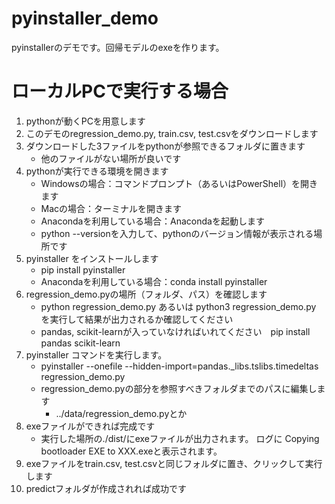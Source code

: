 # pyinstaller_demo
pyinstallerのデモです。回帰モデルのexeを作ります。

# ローカルPCで実行する場合
1. pythonが動くPCを用意します
2. このデモのregression_demo.py, train.csv, test.csvをダウンロードします
3. ダウンロードした3ファイルをpythonが参照できるフォルダに置きます
    - 他のファイルがない場所が良いです
4. pythonが実行できる環境を開きます
    - Windowsの場合：コマンドプロンプト（あるいはPowerShell）を開きます
    - Macの場合：ターミナルを開きます
    - Anacondaを利用している場合：Anacondaを起動します
    - python --versionを入力して、pythonのバージョン情報が表示される場所です
5. pyinstaller をインストールします
    - pip install pyinstaller
    - Anacondaを利用している場合：conda install pyinstaller
6. regression_demo.pyの場所（フォルダ、パス）を確認します
    - python regression_demo.py あるいは python3 regression_demo.py を実行して結果が出力されるか確認してください
    - pandas, scikit-learnが入っていなければいれてください　pip install pandas scikit-learn
7. pyinstaller コマンドを実行します。
    - pyinstaller --onefile --hidden-import=pandas._libs.tslibs.timedeltas regression_demo.py
    - regression_demo.pyの部分を参照すべきフォルダまでのパスに編集します
        - ../data/regression_demo.pyとか
8. exeファイルができれば完成です
    - 実行した場所の./dist/にexeファイルが出力されます。 ログに Copying bootloader EXE to XXX.exeと表示されます。
10. exeファイルをtrain.csv, test.csvと同じフォルダに置き、クリックして実行します
11. predictフォルダが作成されれば成功です
